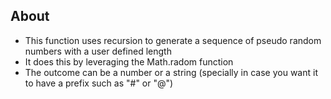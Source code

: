 ## About

- This function uses recursion to generate a sequence of pseudo random numbers with a user defined length
- It does this by leveraging the Math.radom function
- The outcome can be a number or a string (specially in case you want it to have a prefix such as "#" or "@")
